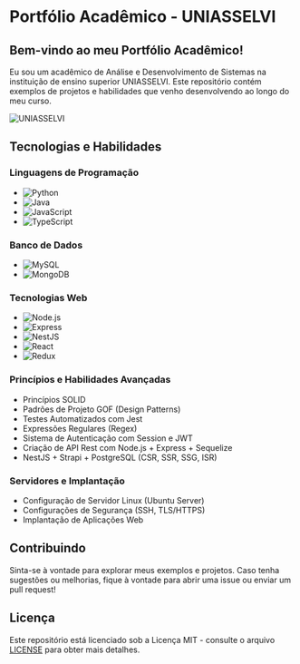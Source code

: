 # Portfólio Acadêmico - UNIASSELVI

## Bem-vindo ao meu Portfólio Acadêmico!

Eu sou um acadêmico de Análise e Desenvolvimento de Sistemas na instituição de ensino superior UNIASSELVI. Este repositório contém exemplos de projetos e habilidades que venho desenvolvendo ao longo do meu curso.

![UNIASSELVI](_ngcontent-myi-c237)

## Tecnologias e Habilidades

### Linguagens de Programação

- ![Python](https://img.shields.io/badge/Python-%233776AB?logo=python&logoColor=white)
- ![Java](https://img.shields.io/badge/Java-%23ED8B00?logo=java&logoColor=white)
- ![JavaScript](https://img.shields.io/badge/JavaScript-%23F7DF1E?logo=javascript&logoColor=black)
- ![TypeScript](https://img.shields.io/badge/TypeScript-%233178C6?logo=typescript&logoColor=white)

### Banco de Dados

- ![MySQL](https://img.shields.io/badge/MySQL-%234479A1?logo=mysql&logoColor=white)
- ![MongoDB](https://img.shields.io/badge/MongoDB-%2347A248?logo=mongodb&logoColor=white)

### Tecnologias Web

- ![Node.js](https://img.shields.io/badge/Node.js-%23339933?logo=node.js&logoColor=white)
- ![Express](https://img.shields.io/badge/Express-%23000000?logo=express&logoColor=white)
- ![NestJS](https://img.shields.io/badge/NestJS-%23E0234E?logo=nestjs&logoColor=white)
- ![React](https://img.shields.io/badge/React-%2361DAFB?logo=react&logoColor=black)
- ![Redux](https://img.shields.io/badge/Redux-%23764ABC?logo=redux&logoColor=white)

### Princípios e Habilidades Avançadas

- Princípios SOLID
- Padrões de Projeto GOF (Design Patterns)
- Testes Automatizados com Jest
- Expressões Regulares (Regex)
- Sistema de Autenticação com Session e JWT
- Criação de API Rest com Node.js + Express + Sequelize
- NestJS + Strapi + PostgreSQL (CSR, SSR, SSG, ISR)

### Servidores e Implantação

- Configuração de Servidor Linux (Ubuntu Server)
- Configurações de Segurança (SSH, TLS/HTTPS)
- Implantação de Aplicações Web

## Contribuindo

Sinta-se à vontade para explorar meus exemplos e projetos. Caso tenha sugestões ou melhorias, fique à vontade para abrir uma issue ou enviar um pull request!

## Licença

Este repositório está licenciado sob a Licença MIT - consulte o arquivo [LICENSE](LICENSE) para obter mais detalhes.
